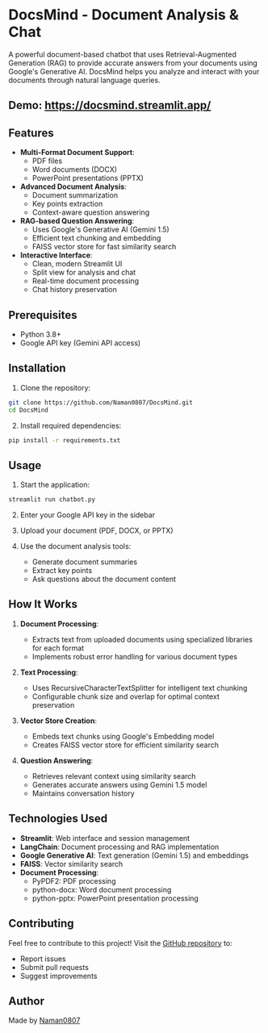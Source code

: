 # DocsMind - Document Analysis & Chat

A powerful document-based chatbot that uses Retrieval-Augmented Generation (RAG) to provide accurate answers from your documents using Google's Generative AI. DocsMind helps you analyze and interact with your documents through natural language queries.

## Demo: https://docsmind.streamlit.app/

## Features

- **Multi-Format Document Support**:
  - PDF files
  - Word documents (DOCX)
  - PowerPoint presentations (PPTX)
- **Advanced Document Analysis**:
  - Document summarization
  - Key points extraction
  - Context-aware question answering
- **RAG-based Question Answering**:
  - Uses Google's Generative AI (Gemini 1.5)
  - Efficient text chunking and embedding
  - FAISS vector store for fast similarity search
- **Interactive Interface**:
  - Clean, modern Streamlit UI
  - Split view for analysis and chat
  - Real-time document processing
  - Chat history preservation

## Prerequisites

- Python 3.8+
- Google API key (Gemini API access)

## Installation

1. Clone the repository:
```bash
git clone https://github.com/Naman0807/DocsMind.git
cd DocsMind
```

2. Install required dependencies:
```bash
pip install -r requirements.txt
```

## Usage

1. Start the application:
```bash
streamlit run chatbot.py
```

2. Enter your Google API key in the sidebar

3. Upload your document (PDF, DOCX, or PPTX)

4. Use the document analysis tools:
   - Generate document summaries
   - Extract key points
   - Ask questions about the document content

## How It Works

1. **Document Processing**:
   - Extracts text from uploaded documents using specialized libraries for each format
   - Implements robust error handling for various document types

2. **Text Processing**:
   - Uses RecursiveCharacterTextSplitter for intelligent text chunking
   - Configurable chunk size and overlap for optimal context preservation

3. **Vector Store Creation**:
   - Embeds text chunks using Google's Embedding model
   - Creates FAISS vector store for efficient similarity search

4. **Question Answering**:
   - Retrieves relevant context using similarity search
   - Generates accurate answers using Gemini 1.5 model
   - Maintains conversation history

## Technologies Used

- **Streamlit**: Web interface and session management
- **LangChain**: Document processing and RAG implementation
- **Google Generative AI**: Text generation (Gemini 1.5) and embeddings
- **FAISS**: Vector similarity search
- **Document Processing**:
  - PyPDF2: PDF processing
  - python-docx: Word document processing
  - python-pptx: PowerPoint presentation processing

## Contributing

Feel free to contribute to this project! Visit the [GitHub repository](https://github.com/Naman0807/DocsMind) to:
- Report issues
- Submit pull requests
- Suggest improvements

## Author

Made by [Naman0807](https://github.com/Naman0807)
